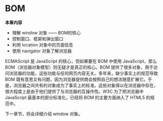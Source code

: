 # BOM

**本章内容**

- 理解 window 对象 —— BOM的核心
- 控制窗口、框架和弹出窗口
- 利用 location 对象中的页面信息
- 使用 navigator 对象了解浏览器

ECMAScript 是 JavaScript 的核心，但如果要在 BOM 中使用 JavaScript，那么 BOM（浏览器对象模型）则无疑才是真正的核心。BOM 提供了很多对象，用于访问浏览器的功能，这些功能与任何网页内容无关。多年来，缺少事实上的规范导致 BOM 既有意思又有问题，因为浏览器提供商会按照自己的想法随意扩展它。于是，浏览器之间共有的对象成为了事实上的标准。这些对象得以在浏览器中存在，很大程度上是由于他们提供了与浏览器的互操作性。W3C 为了把浏览器中 JavaScript 最基本的部分标准化，已经将 BOM 的主要方面纳入了 HTML5 的规范中。

下一章节，将会详细介绍 window 对象。

